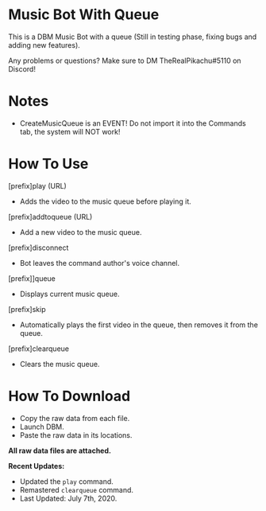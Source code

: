# Music Bot With Queue
This is a DBM Music Bot with a queue (Still in testing phase, fixing bugs and adding new features).

Any problems or questions? Make sure to DM TheRealPikachu#5110 on Discord!

# Notes
- CreateMusicQueue is an EVENT! Do not import it into the Commands tab, the system will NOT work!

# How To Use

[prefix]play (URL)
- Adds the video to the music queue before playing it.

[prefix]addtoqueue (URL)
- Add a new video to the music queue.

[prefix]disconnect
- Bot leaves the command author's voice channel.

[prefix]]queue
- Displays current music queue.

[prefix]skip
- Automatically plays the first video in the queue, then removes it from the queue.

[prefix]clearqueue
- Clears the music queue.

# How To Download
- Copy the raw data from each file.
- Launch DBM.
- Paste the raw data in its locations.

**All raw data files are attached.**

**Recent Updates:**
- Updated the `play` command.
- Remastered `clearqueue` command.
- Last Updated: July 7th, 2020.
